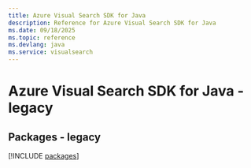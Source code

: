 ```yaml
---
title: Azure Visual Search SDK for Java
description: Reference for Azure Visual Search SDK for Java
ms.date: 09/18/2025
ms.topic: reference
ms.devlang: java
ms.service: visualsearch
---
```

# Azure Visual Search SDK for Java - legacy
## Packages - legacy
[!INCLUDE [packages](visual-search-index.md)]
